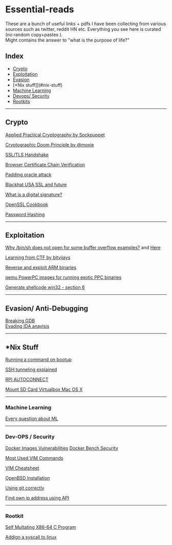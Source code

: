 # **Essential-reads**
These are a bunch of useful links + pdfs I have been collecting from various sources such as twitter, reddit HN etc. Everything you see here is curated (no random copy+pastes ).  
Might contains the answer to "what is the purpose of life?"  

## Index
- [Crypto](#crypto)
- [Exploitation](#exploitation)
- [Evasion](https://github.com/0xrnair/essential-reads#evasion-anti-debugging)
- [*Nix stuff]](#nix-stuff)
- [Machine Learning](#machine-learning)
- [Devops/ Security](#dev-ops--security)
- [Rootkits](#rootkit)
----

## **Crypto**

[Applied Practical Cryptography by Sockpuppet](http://sockpuppet.org/blog/2013/07/22/applied-practical-cryptography/)  

[Cryptographic Doom Principle by @moxie](http://www.thoughtcrime.org/blog/the-cryptographic-doom-principle/)

[SSL/TLS Handshake](https://www.youtube.com/watch?v=Rp3iZUvXWlM)

[Browser Certificate Chain Verification](http://security.stackexchange.com/questions/56389/ssl-certificate-framework-101-how-does-the-browser-actually-verify-the-validity)

[Padding oracle attack](http://robertheaton.com/2013/07/29/padding-oracle-attack/)

[Blackhat USA SSL and future](https://www.youtube.com/watch?v=Z7Wl2FW2TcA)

[What is a digital signature?](http://www.youdzone.com/signature.html)

[OpenSSL Cookbook](https://www.feistyduck.com/library/openssl-cookbook/online/ch-testing-with-openssl.html)

[Password Hashing](http://ithare.com/password-hashing-why-and-how/)

----
## **Exploitation**

[Why /bin/sh does not open for some buffer overflow examples?](http://stackoverflow.com/questions/2859127/shellcode-for-a-simple-stack-overflow-exploited-program-with-shell-terminates-d) and [Here](http://stackoverflow.com/questions/10767070/buffer-overflow-program-terminates-after-spawning-a-shell)

[Learning from CTF by bitvijays](http://bitvijays.github.io/blog/2014/11/09/learning-from-ctf-binary-exploitation/)

[Reverse and exploit ARM binaries](http://www.mathyvanhoef.com/2013/12/reversing-and-exploiting-arm-binaries.html)

[qemu PowerPC images for running exotic PPC binaries](https://people.debian.org/~aurel32/qemu/powerpc/)

[Generate shellcode win32 - section 6](http://www.phrack.org/issues/69/4.html#article)

----
## Evasion/ Anti-Debugging
[Breaking GDB](http://blog.ioactive.com/2012/12/striking-back-gdb-and-ida-debuggers.html?m=1)  
[Evading IDA anaylsis](https://www.sentinelone.com/blogs/breaking-and-evading)  

----
## *Nix Stuff
[Running a command on bootup](http://www.cyberciti.biz/tips/linux-how-to-run-a-command-when-boots-up.html)

[SSH tunneling explained](https://chamibuddhika.wordpress.com/2012/03/21/ssh-tunnelling-explained/)

[RPI AUTOCONNECT](https://www.bitpi.co/2015/02/12/autoconnect-wifi-raspberry-pi/)  

[Mount SD Card Virtualbox Mac OS X](http://www.geekytidbits.com/mount-sd-card-virtualbox-from-mac-osx/)

----
### Machine Learning
[Every question about ML](https://blog.bigml.com/2013/02/15/everything-you-wanted-to-know-about-machine-learning-but-were-too-afraid-to-ask-part-one/)

----
### Dev-OPS / Security
[Docker Images Vulnerabilities](https://jpetazzo.github.io/2015/05/27/docker-images-vulnerabilities/)
[Docker Bench Security](https://github.com/docker/docker-bench-security)

[Most Used VIM Commands](http://stackoverflow.com/questions/5400806/what-are-the-most-used-vim-commands-keypresses/5400978#5400978)

[VIM Cheatsheet](http://vim.rtorr.com/)

[OpenBSD Installation](http://sohcahtoa.org.uk/openbsd.html)

[Using git correctly](http://stackoverflow.com/questions/6116548/how-to-tell-git-to-use-the-correct-identity-name-and-email-for-a-given-projec)

[Find own ip address using API](ipinfo.io)

----
### Rootkit
[Self Multating X86-64 C Program](https://shanetully.com/2013/12/writing-a-self-mutating-x86_64-c-program/)

[Addign a syscall to linux](https://shanetully.com/2014/04/adding-a-syscall-to-linux-3-14/)






